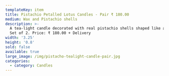 ```yaml
---
templateKey: item
title: Pistachio Petalled Lotus Candles - Pair ₹ 180.00
medium: Wax and Pistachio shells
description: >-
  A tea-light candle decorated with real pistachio shells shaped like a lotus.
  Set of 2. Price: ₹ 180.00 + Delivery
width: '3.25'
height: '0.8'
sold: false
available: true
large_image: /img/pistacho-tealight-candle-pair.jpg
categories:
  - category: Candles
---
```


